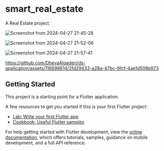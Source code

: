 # smart_real_estate

A Real Estate project.

![Screenshot from 2024-04-27 21-45-28](https://github.com/DheyaAlqaderi/final_real-estate_app_flutter/assets/116699614/61d40b3d-fb73-4721-a999-3c22c43e3d9a)

![Screenshot from 2024-04-27 21-52-06](https://github.com/DheyaAlqaderi/final_real-estate_app_flutter/assets/116699614/0dc4ec6e-a90e-4f1c-856b-ad8d8ffa5c64)


![Screenshot from 2024-04-27 21-57-41](https://github.com/DheyaAlqaderi/final_real-estate_app_flutter/assets/116699614/49eb4371-1cb0-499d-bdc8-996b81e930dd)

https://github.com/DheyaAlqaderi/ds-application/assets/116699614/2fd29433-a28a-47bc-9fcf-4ae1d508b973

## Getting Started

This project is a starting point for a Flutter application.

A few resources to get you started if this is your first Flutter project:

- [Lab: Write your first Flutter app](https://docs.flutter.dev/get-started/codelab)
- [Cookbook: Useful Flutter samples](https://docs.flutter.dev/cookbook)

For help getting started with Flutter development, view the
[online documentation](https://docs.flutter.dev/), which offers tutorials,
samples, guidance on mobile development, and a full API reference.
